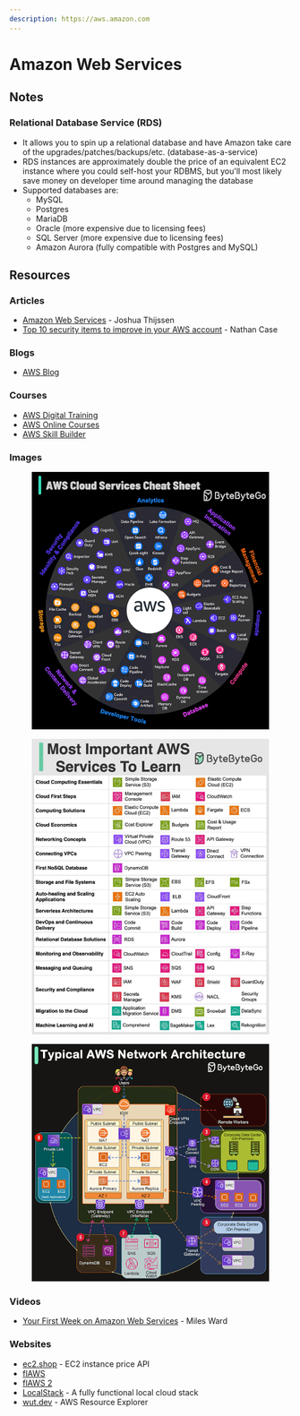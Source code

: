 ```yaml
---
description: https://aws.amazon.com
---
```


# Amazon Web Services

## Notes

### Relational Database Service (RDS)

* It allows you to spin up a relational database and have Amazon take care of the upgrades/patches/backups/etc. (database-as-a-service)
* RDS instances are approximately double the price of an equivalent EC2 instance where you could self-host your RDBMS, but you'll most likely save money on developer time around managing the database
* Supported databases are:
  * MySQL
  * Postgres
  * MariaDB
  * Oracle (more expensive due to licensing fees)
  * SQL Server (more expensive due to licensing fees)
  * Amazon Aurora (fully compatible with Postgres and MySQL)

## Resources

### Articles

* [Amazon Web Services](https://adayinthelifeof.nl/2020/05/20/aws.html) - Joshua Thijssen
* [Top 10 security items to improve in your AWS account](https://aws.amazon.com/it/blogs/security/top-10-security-items-to-improve-in-your-aws-account/) - Nathan Case

### Blogs

* [AWS Blog](https://aws.amazon.com/blogs/)

### Courses

* [AWS Digital Training](https://aws.amazon.com/training/digital/)
* [AWS Online Courses](https://www.amazon.com/b/?ie=UTF8\&node=14297978011)
* [AWS Skill Builder](https://explore.skillbuilder.aws/learn)

### Images

<figure><img src="../.gitbook/assets/AWS Cloud Services Cheat Sheet.gif" alt=""><figcaption></figcaption></figure>

<figure><img src="../.gitbook/assets/Most Important AWS Services To Learn.jpg" alt=""><figcaption></figcaption></figure>

<figure><img src="../.gitbook/assets/Typical AWS Network Architecture.gif" alt=""><figcaption></figcaption></figure>

### Videos

* [Your First Week on Amazon Web Services](https://www.youtube.com/watch?v=7CiHBcqw6zc) - Miles Ward

### Websites

* [ec2.shop](https://ec2.shop/) - EC2 instance price API
* [flAWS](http://flaws.cloud/)
* [flAWS 2](http://flaws2.cloud/)
* [LocalStack](https://localstack.cloud/) - A fully functional local cloud stack
* [wut.dev](https://wut.dev) - AWS Resource Explorer

